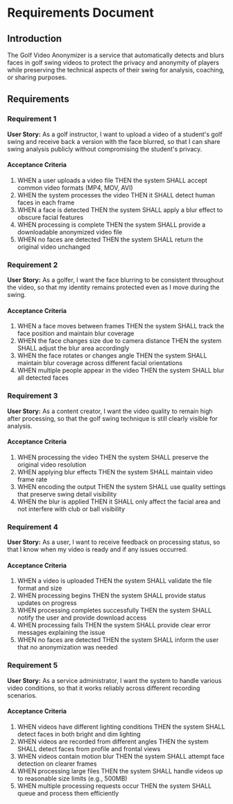 # Requirements Document

## Introduction

The Golf Video Anonymizer is a service that automatically detects and blurs faces in golf swing videos to protect the privacy and anonymity of players while preserving the technical aspects of their swing for analysis, coaching, or sharing purposes.

## Requirements

### Requirement 1

**User Story:** As a golf instructor, I want to upload a video of a student's golf swing and receive back a version with the face blurred, so that I can share swing analysis publicly without compromising the student's privacy.

#### Acceptance Criteria

1. WHEN a user uploads a video file THEN the system SHALL accept common video formats (MP4, MOV, AVI)
2. WHEN the system processes the video THEN it SHALL detect human faces in each frame
3. WHEN a face is detected THEN the system SHALL apply a blur effect to obscure facial features
4. WHEN processing is complete THEN the system SHALL provide a downloadable anonymized video file
5. WHEN no faces are detected THEN the system SHALL return the original video unchanged

### Requirement 2

**User Story:** As a golfer, I want the face blurring to be consistent throughout the video, so that my identity remains protected even as I move during the swing.

#### Acceptance Criteria

1. WHEN a face moves between frames THEN the system SHALL track the face position and maintain blur coverage
2. WHEN the face changes size due to camera distance THEN the system SHALL adjust the blur area accordingly
3. WHEN the face rotates or changes angle THEN the system SHALL maintain blur coverage across different facial orientations
4. WHEN multiple people appear in the video THEN the system SHALL blur all detected faces

### Requirement 3

**User Story:** As a content creator, I want the video quality to remain high after processing, so that the golf swing technique is still clearly visible for analysis.

#### Acceptance Criteria

1. WHEN processing the video THEN the system SHALL preserve the original video resolution
2. WHEN applying blur effects THEN the system SHALL maintain video frame rate
3. WHEN encoding the output THEN the system SHALL use quality settings that preserve swing detail visibility
4. WHEN the blur is applied THEN it SHALL only affect the facial area and not interfere with club or ball visibility

### Requirement 4

**User Story:** As a user, I want to receive feedback on processing status, so that I know when my video is ready and if any issues occurred.

#### Acceptance Criteria

1. WHEN a video is uploaded THEN the system SHALL validate the file format and size
2. WHEN processing begins THEN the system SHALL provide status updates on progress
3. WHEN processing completes successfully THEN the system SHALL notify the user and provide download access
4. WHEN processing fails THEN the system SHALL provide clear error messages explaining the issue
5. WHEN no faces are detected THEN the system SHALL inform the user that no anonymization was needed

### Requirement 5

**User Story:** As a service administrator, I want the system to handle various video conditions, so that it works reliably across different recording scenarios.

#### Acceptance Criteria

1. WHEN videos have different lighting conditions THEN the system SHALL detect faces in both bright and dim lighting
2. WHEN videos are recorded from different angles THEN the system SHALL detect faces from profile and frontal views
3. WHEN videos contain motion blur THEN the system SHALL attempt face detection on clearer frames
4. WHEN processing large files THEN the system SHALL handle videos up to reasonable size limits (e.g., 500MB)
5. WHEN multiple processing requests occur THEN the system SHALL queue and process them efficiently